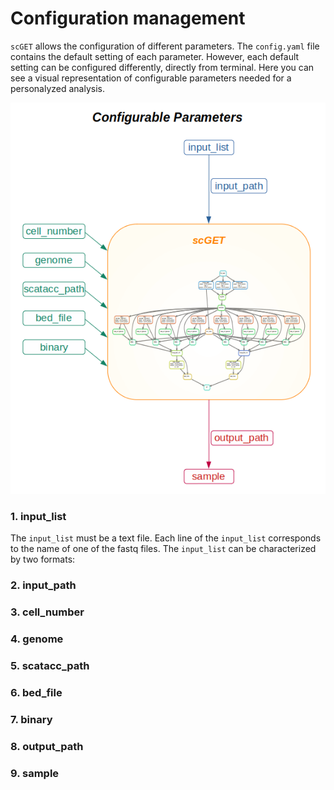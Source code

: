 # Configuration management
`scGET` allows the configuration of different parameters. The `config.yaml` file contains the default setting of each parameter. However, each default setting can be configured differently, directly from terminal. Here you can see a visual representation of configurable parameters needed for a personalyzed analysis.

![conf_params](conf_params.png)


### 1. input_list


The `input_list` must be a text file. Each line of the `input_list` corresponds to the name of one of the fastq files. The `input_list` can be characterized by two formats:
### 2. input_path
### 3. cell_number
### 4. genome
### 5. scatacc_path
### 6. bed_file
### 7. binary
### 8. output_path
### 9. sample
